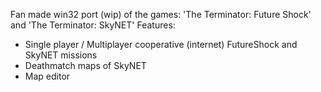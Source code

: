 Fan made win32 port (wip) of the games: 'The Terminator: Future Shock' and 'The Terminator: SkyNET'
Features:
- Single player / Multiplayer cooperative (internet) FutureShock and SkyNET missions
- Deathmatch maps of SkyNET
- Map editor
